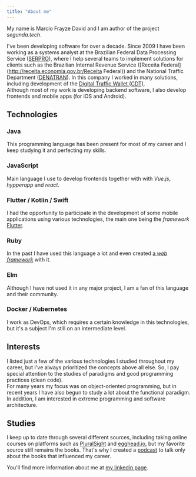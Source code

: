 ```yaml
---
title: "About me"
---
```


My name is Marcio Frayze David and I am author of the project *segunda.tech*.
  
I've been developing software for over a decade. Since 2009 I have been working as a
systems analyst at the Brazilian Federal Data Processing Service
([SERPRO](https://serpro.gov.br)), where I help several teams to
implement solutions for clients such as the Brazilian Internal Revenue Service 
([Receita Federal](http://receita.economia.gov.br/Receita Federal)) and
the National Traffic Department ([DENATRAN](https://portalservicos.denatran.serpro.gov.br)).
In this company I worked in many solutions, including development of the 
[Digital Traffic Wallet (CDT)](https://servicos.serpro.gov.br/carteira-digital/).  
Although most of my work is developing backend software, I also develop
frontends and mobile apps (for iOS and Android).

## Technologies

### Java
This programming language has been present for most of my career
and I keep studying it and perfecting my skills.

### JavaScript
Main language I use to develop frontends together with
with *Vue.js*, *hypperapp* and *react*.

### Flutter / Kotlin / Swift
I had the opportunity to participate in the development of some mobile applications
using various technologies, the main one being the *framework* 
[Flutter](https://flutter.dev).

### Ruby
In the past I have used this language a lot and even created [a *web framework*](https://github.com/marciofrayze/rackstep) with it.

### Elm
Although I have not used it in any major project, I am a fan of this language
and their community.

### Docker / Kubernetes
I work as DevOps, which requires a certain knowledge in this technologies, but
it's a subject I'm still on an intermediate level.

## Interests
I listed just a few of the various technologies I studied throughout
my career, but I've always prioritized the concepts above all else. So,
I pay special attention to the studies of paradigms and good programming practices (clean code).  
For many years my focus was on object-oriented programming, but in
recent years I have also begun to study a lot about the functional paradigm.  
In addition, I am interested in extreme programming and software architecture.  

## Studies
I keep up to date through several different sources, including
taking online courses on platforms such as 
[PluralSight](https://pluralsight.com) and [egghead.io](https://egghead.com),
but my favorite source still remains the books. That's why I created
a [podcast](https://segunda.tech/tags/podcast/) to talk only about the 
books that influenced my career.
  
You'll find more information about me at [my linkedin page](https://www.linkedin.com/in/marcio-frayze-a37319b/).
